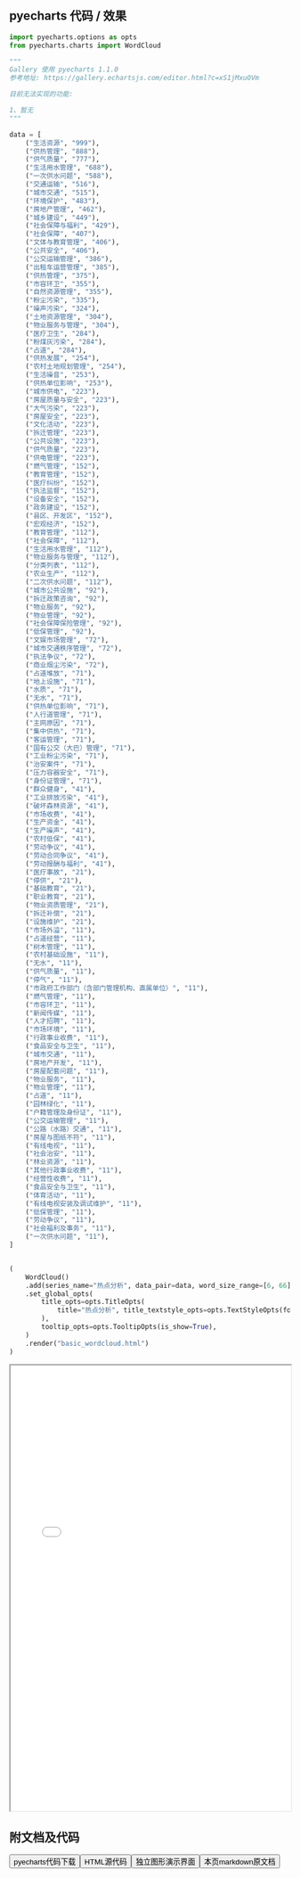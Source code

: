 
## pyecharts 代码 / 效果

```python
import pyecharts.options as opts
from pyecharts.charts import WordCloud

"""
Gallery 使用 pyecharts 1.1.0
参考地址: https://gallery.echartsjs.com/editor.html?c=xS1jMxuOVm

目前无法实现的功能:

1、暂无
"""

data = [
    ("生活资源", "999"),
    ("供热管理", "888"),
    ("供气质量", "777"),
    ("生活用水管理", "688"),
    ("一次供水问题", "588"),
    ("交通运输", "516"),
    ("城市交通", "515"),
    ("环境保护", "483"),
    ("房地产管理", "462"),
    ("城乡建设", "449"),
    ("社会保障与福利", "429"),
    ("社会保障", "407"),
    ("文体与教育管理", "406"),
    ("公共安全", "406"),
    ("公交运输管理", "386"),
    ("出租车运营管理", "385"),
    ("供热管理", "375"),
    ("市容环卫", "355"),
    ("自然资源管理", "355"),
    ("粉尘污染", "335"),
    ("噪声污染", "324"),
    ("土地资源管理", "304"),
    ("物业服务与管理", "304"),
    ("医疗卫生", "284"),
    ("粉煤灰污染", "284"),
    ("占道", "284"),
    ("供热发展", "254"),
    ("农村土地规划管理", "254"),
    ("生活噪音", "253"),
    ("供热单位影响", "253"),
    ("城市供电", "223"),
    ("房屋质量与安全", "223"),
    ("大气污染", "223"),
    ("房屋安全", "223"),
    ("文化活动", "223"),
    ("拆迁管理", "223"),
    ("公共设施", "223"),
    ("供气质量", "223"),
    ("供电管理", "223"),
    ("燃气管理", "152"),
    ("教育管理", "152"),
    ("医疗纠纷", "152"),
    ("执法监督", "152"),
    ("设备安全", "152"),
    ("政务建设", "152"),
    ("县区、开发区", "152"),
    ("宏观经济", "152"),
    ("教育管理", "112"),
    ("社会保障", "112"),
    ("生活用水管理", "112"),
    ("物业服务与管理", "112"),
    ("分类列表", "112"),
    ("农业生产", "112"),
    ("二次供水问题", "112"),
    ("城市公共设施", "92"),
    ("拆迁政策咨询", "92"),
    ("物业服务", "92"),
    ("物业管理", "92"),
    ("社会保障保险管理", "92"),
    ("低保管理", "92"),
    ("文娱市场管理", "72"),
    ("城市交通秩序管理", "72"),
    ("执法争议", "72"),
    ("商业烟尘污染", "72"),
    ("占道堆放", "71"),
    ("地上设施", "71"),
    ("水质", "71"),
    ("无水", "71"),
    ("供热单位影响", "71"),
    ("人行道管理", "71"),
    ("主网原因", "71"),
    ("集中供热", "71"),
    ("客运管理", "71"),
    ("国有公交（大巴）管理", "71"),
    ("工业粉尘污染", "71"),
    ("治安案件", "71"),
    ("压力容器安全", "71"),
    ("身份证管理", "71"),
    ("群众健身", "41"),
    ("工业排放污染", "41"),
    ("破坏森林资源", "41"),
    ("市场收费", "41"),
    ("生产资金", "41"),
    ("生产噪声", "41"),
    ("农村低保", "41"),
    ("劳动争议", "41"),
    ("劳动合同争议", "41"),
    ("劳动报酬与福利", "41"),
    ("医疗事故", "21"),
    ("停供", "21"),
    ("基础教育", "21"),
    ("职业教育", "21"),
    ("物业资质管理", "21"),
    ("拆迁补偿", "21"),
    ("设施维护", "21"),
    ("市场外溢", "11"),
    ("占道经营", "11"),
    ("树木管理", "11"),
    ("农村基础设施", "11"),
    ("无水", "11"),
    ("供气质量", "11"),
    ("停气", "11"),
    ("市政府工作部门（含部门管理机构、直属单位）", "11"),
    ("燃气管理", "11"),
    ("市容环卫", "11"),
    ("新闻传媒", "11"),
    ("人才招聘", "11"),
    ("市场环境", "11"),
    ("行政事业收费", "11"),
    ("食品安全与卫生", "11"),
    ("城市交通", "11"),
    ("房地产开发", "11"),
    ("房屋配套问题", "11"),
    ("物业服务", "11"),
    ("物业管理", "11"),
    ("占道", "11"),
    ("园林绿化", "11"),
    ("户籍管理及身份证", "11"),
    ("公交运输管理", "11"),
    ("公路（水路）交通", "11"),
    ("房屋与图纸不符", "11"),
    ("有线电视", "11"),
    ("社会治安", "11"),
    ("林业资源", "11"),
    ("其他行政事业收费", "11"),
    ("经营性收费", "11"),
    ("食品安全与卫生", "11"),
    ("体育活动", "11"),
    ("有线电视安装及调试维护", "11"),
    ("低保管理", "11"),
    ("劳动争议", "11"),
    ("社会福利及事务", "11"),
    ("一次供水问题", "11"),
]


(
    WordCloud()
    .add(series_name="热点分析", data_pair=data, word_size_range=[6, 66])
    .set_global_opts(
        title_opts=opts.TitleOpts(
            title="热点分析", title_textstyle_opts=opts.TextStyleOpts(font_size=23)
        ),
        tooltip_opts=opts.TooltipOpts(is_show=True),
    )
    .render("basic_wordcloud.html")
)

```

<iframe width="100%" height="800px" src="/pyecharts/WordCloud/basic_wordcloud.html"></iframe>

## 附文档及代码

<a href="https://cdn.jsdelivr.net/gh/wfy-belief/python/docs/pyecharts/WordCloud/basic_wordcloud.py"><button class="mybutton">pyecharts代码下载</button></a><a href="https://cdn.jsdelivr.net/gh/wfy-belief/python/docs/pyecharts/WordCloud/basic_wordcloud.html"><button class="mybutton">HTML源代码</button></a><a href="https://python.wfyblog.cn/pyecharts/WordCloud/basic_wordcloud.html"><button class="mybutton">独立图形演示界面</button></a><a href="https://cdn.jsdelivr.net/gh/wfy-belief/python/docs/pyecharts/WordCloud/basic_wordcloud.md"><button class="mybutton">本页markdown原文档</button></a>